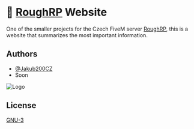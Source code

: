 
# 🚀 [RoughRP](https://www.roughrp.cz/) Website

One of the smaller projects for the Czech FiveM server [RoughRP](https://www.roughrp.cz/), this is a website that summarizes the most important information.


## Authors

- [@Jakub200CZ](https://github.com/Jakub200CZ)
- Soon


![Logo](https://www.roughrp.cz/assets/img/logo2.png)


## License

[GNU-3](https://github.com/Jakub200CZ/roughrp/blob/main/LICENSE)

